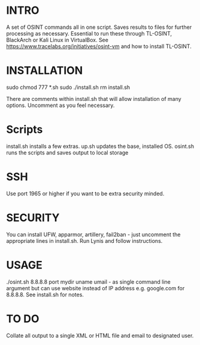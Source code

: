 # INTRO
A set of OSINT commands all in one script. Saves results to files for further processing as necessary.
Essential to run these through TL-OSINT, BlackArch or Kali Linux in VirtualBox. See https://www.tracelabs.org/initiatives/osint-vm and how to install TL-OSINT.

# INSTALLATION
sudo chmod 777 *.sh
sudo ./install.sh
rm install.sh

There are comments within install.sh that will allow installation of many options. Uncomment as you feel necessary.

# Scripts
install.sh installs a few extras.
up.sh updates the base, installed OS.
osint.sh runs the scripts and saves output to local storage

# SSH
Use port 1965 or higher if you want to be extra security minded.

# SECURITY
You can install UFW, apparmor, artillery, fail2ban - just uncomment the appropriate lines in install.sh.
Run Lynis and follow instructions.

# USAGE
./osint.sh 8.8.8.8 port mydir uname umail - as single command line argument but can use website instead of IP address e.g. google.com for 8.8.8.8.
See install.sh for notes.

# TO DO
Collate all output to a single XML or HTML file and email to designated user.

